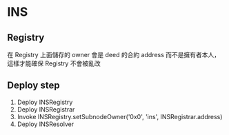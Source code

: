 # INS

## Registry

在 Registry 上面儲存的 owner 會是 deed 的合約 address 而不是擁有者本人，這樣才能確保 Registry 不會被亂改


## Deploy step

1. Deploy INSRegistry
2. Deploy INSRegistrar
3. Invoke INSRegistry.setSubnodeOwner('0x0', 'ins', INSRegistrar.address)
4. Deploy INSResolver